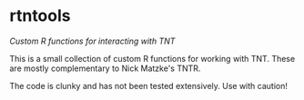 # rtntools

*Custom R functions for interacting with TNT*

This is a small collection of custom R functions for working with TNT. These are mostly complementary to Nick Matzke's TNTR.

The code is clunky and has not been tested extensively. Use with caution!
